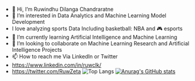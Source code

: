 - 👋 Hi, I’m Ruwindhu Dilanga Chandraratne
- 👀 I’m interested in Data Analytics and Machine Learning Model Development
- I love analyzing sports Data Including basketball: NBA and :video_game: esports 
- 🌱 I’m currently learning Artificial Intelligence and Machine Learning 
- 💞️ I’m looking to collaborate on Machine Learning Research and Artificial Intelligence Projects 
- 📫 How to reach me Via LinkedIn or Twitter 
- https://www.linkedin.com/in/ruwclk/
- https://twitter.com/RuwZeta
![Top Langs](https://github-readme-stats.vercel.app/api/top-langs/?username=ruwzeta&size_weight=0.5&count_weight=0.5)
[![Anurag's GitHub stats](https://github-readme-stats.vercel.app/api?username=ruwzeta)](https://github.com/anuraghazra/github-readme-stats)

<!---
ruwzeta/ruwzeta is a ✨ special ✨ repository because its `README.md` (this file) appears on your GitHub profile.
You can click the Preview link to take a look at your changes.
--->
